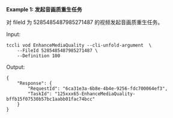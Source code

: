 **Example 1: 发起音画质重生任务**

对 fileId 为 5285485487985271487 的视频发起音画质重生任务。

Input: 

```
tccli vod EnhanceMediaQuality --cli-unfold-argument  \
    --FileId 5285485487985271487 \
    --Definition 100
```

Output: 
```
{
    "Response": {
        "RequestId": "6ca31e3a-6b8e-4b4e-9256-fdc700064ef3",
        "TaskId": "125xxx65-EnhanceMediaQuality-bffb15f07530b57bc1aabb01fac74bcc"
    }
}
```

